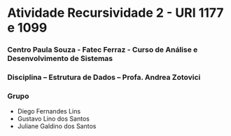# Atividade Recursividade 2 - URI 1177 e 1099
### Centro Paula Souza - Fatec Ferraz - Curso de Análise e Desenvolvimento de Sistemas
### Disciplina – Estrutura de Dados – Profa. Andrea Zotovici
### Grupo
- Diego Fernandes Lins
- Gustavo Lino dos Santos
- Juliane Galdino dos Santos

